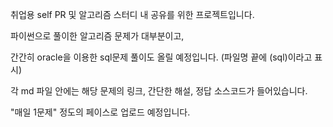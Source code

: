 취업용 self PR 및 알고리즘 스터디 내 공유를 위한 프로젝트입니다.

파이썬으로 풀이한 알고리즘 문제가 대부분이고, 

간간히 oracle을 이용한 sql문제 풀이도 올릴 예정입니다. (파일명 끝에 (sql)이라고 표시) 



각 md 파일 안에는 해당 문제의 링크, 간단한 해설, 정답 소스코드가 들어있습니다.

"매일 1문제" 정도의 페이스로 업로드 예정입니다.



 